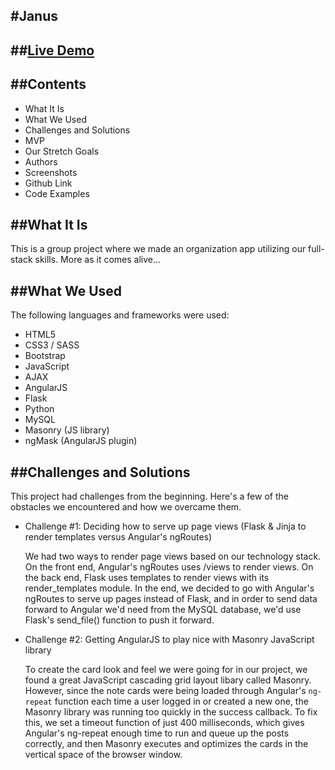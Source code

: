 #Janus 
---

##[Live Demo](TBD)
---

##Contents
---
  * What It Is
  * What We Used
  * Challenges and Solutions
  * MVP
  * Our Stretch Goals
  * Authors
  * Screenshots
  * Github Link
  * Code Examples

##What It Is
---
This is a group project where we made an organization app utilizing our full-stack skills. More as it comes alive...

##What We Used
---
The following languages and frameworks were used:
  * HTML5
  * CSS3 / SASS
  * Bootstrap
  * JavaScript
  * AJAX
  * AngularJS
  * Flask
  * Python
  * MySQL
  * Masonry (JS library)
  * ngMask (AngularJS plugin)

##Challenges and Solutions
---
This project had challenges from the beginning. Here's a few of the obstacles we encountered and how we overcame them.

  * Challenge #1: Deciding how to serve up page views (Flask & Jinja to render templates versus Angular's ngRoutes)

  	We had two ways to render page views based on our technology stack. On the front end, Angular's ngRoutes uses /views to render views. On the back end, Flask uses templates to render views with its render_templates module. In the end, we decided to go with Angular's ngRoutes to serve up pages instead of Flask, and in order to send data forward to Angular we'd need from the MySQL database, we'd use Flask's send_file() function to push it forward.     

  * Challenge #2: Getting AngularJS to play nice with Masonry JavaScript library

    To create the card look and feel we were going for in our project, we found a great JavaScript cascading grid layout libary called Masonry. However, since the note cards were being loaded through Angular's `ng-repeat` function each time a user logged in or created a new one, the Masonry library was running too quickly in the success callback. To fix this, we set a timeout function of just 400 milliseconds, which gives Angular's ng-repeat enough time to run and queue up the posts correctly, and then Masonry executes and optimizes the cards in the vertical space of the browser window.